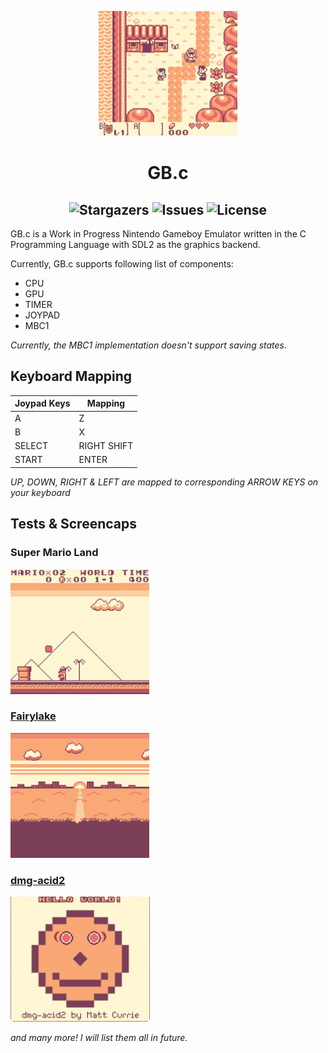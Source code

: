 <p align="center"> <img src="https://raw.githubusercontent.com/mooncell07/gb.c/master/static/zelda.gif" alt="Zelda Gameplay" height=200></p>
<h1 align="center">GB.c</h1>

<h2 align="center">
<img alt="Stargazers" src="https://img.shields.io/github/stars/mooncell07/gb.c?style=for-the-badge&logo=starship&color=C9CBFF&logoColor=D9E0EE&labelColor=302D41">
<img alt="Issues" src="https://img.shields.io/github/issues/mooncell07/gb.c?style=for-the-badge&logo=gitbook&color=B5E8E0&logoColor=D9E0EE&labelColor=302D41">
<img alt="License" src="https://img.shields.io/github/license/mooncell07/gb.c?style=for-the-badge&logo=github&color=F2CDCD&logoColor=D9E0EE&labelColor=302D41"/>
</h2>

GB.c is a Work in Progress Nintendo Gameboy Emulator written in the C Programming Language with SDL2 as the graphics backend.

Currently, GB.c supports following list of components: 

- CPU
- GPU
- TIMER
- JOYPAD
- MBC1

*Currently, the MBC1 implementation doesn't support saving states*.

## Keyboard Mapping

| Joypad Keys | Mapping     |
|-------------|-------------|
| A           | Z           |
| B           | X           |
| SELECT      | RIGHT SHIFT |
| START       | ENTER       |

*UP, DOWN, RIGHT & LEFT are mapped to corresponding ARROW KEYS on your keyboard*

## Tests & Screencaps

### Super Mario Land
<img src="https://raw.githubusercontent.com/mooncell07/gb.c/master/static/super-mario.gif" alt="Demo of Super Mario Land" height=200>

### <a href="https://github.com/Hacktix/scribbltests/tree/master/fairylake">Fairylake</a>
<img src="https://raw.githubusercontent.com/mooncell07/gb.c/master/static/fairylake.gif" alt="Fairylake Test Result" height=200>

### <a href="https://github.com/mattcurrie/dmg-acid2"> dmg-acid2</a>
<img src="https://raw.githubusercontent.com/mooncell07/gb.c/master/static/dmg-acid2.png" alt="dmg-acid2 Test Result" height=200>

*and many more! I will list them all in future.*
